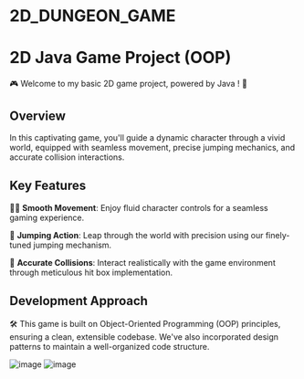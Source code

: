 # 2D_DUNGEON_GAME
# 2D Java Game Project (OOP)

🎮 Welcome to my basic 2D game project, powered by Java ! 🚀

## Overview

In this captivating game, you'll guide a dynamic character through a vivid world, equipped with seamless movement, precise jumping mechanics, and accurate collision interactions. 

## Key Features

🏃‍♂️ **Smooth Movement**: Enjoy fluid character controls for a seamless gaming experience.

🌟 **Jumping Action**: Leap through the world with precision using our finely-tuned jumping mechanism.

📐 **Accurate Collisions**: Interact realistically with the game environment through meticulous hit box implementation.

## Development Approach

🛠️ This game is built on Object-Oriented Programming (OOP) principles, ensuring a clean, extensible codebase. We've also incorporated design patterns to maintain a well-organized code structure.


![image](https://user-images.githubusercontent.com/65490843/207208700-b7235a2c-7e83-49d6-b80a-94ba05e18c04.png)
![image](https://user-images.githubusercontent.com/65490843/207208730-1b9bc8f8-2062-4576-bb79-6984885b01eb.png)
